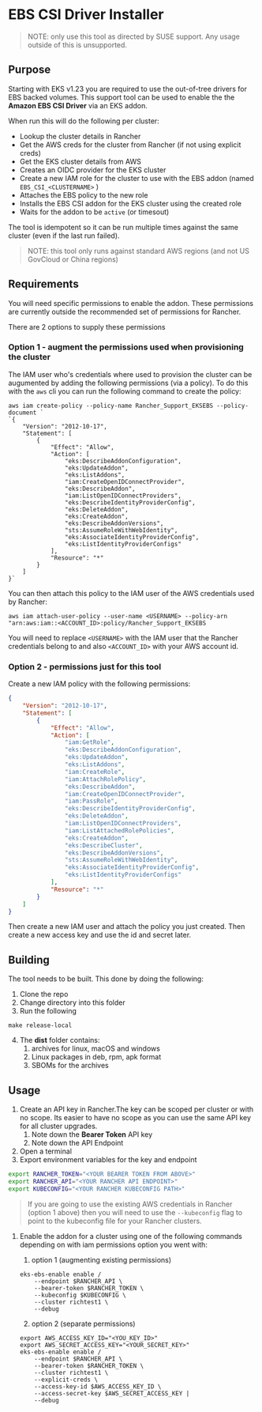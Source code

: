 # EBS CSI Driver Installer

> NOTE: only use this tool as directed by SUSE support. Any usage outside of this is unsupported.

## Purpose

Starting with EKS v1.23 you are required to use the out-of-tree drivers for EBS backed volumes. This support tool can be used to enable the the **Amazon EBS CSI Driver** via an EKS addon.

When run this will do the following per cluster:

- Lookup the cluster details in Rancher
- Get the AWS creds for the cluster from Rancher (if not using explicit creds)
- Get the EKS cluster details from AWS
- Creates an OIDC provider for the EKS cluster
- Create a new IAM role for the cluster to use with the EBS addon (named `EBS_CSI_<CLUSTERNAME>` )
- Attaches the EBS policy to the new role
- Installs the EBS CSI addon for the EKS cluster using the created role
- Waits for the addon to be `active` (or timesout)

The tool is idempotent so it can be run multiple times against the same cluster (even if the last run failed).

> NOTE: this tool only runs against standard AWS regions (and not US GovCloud or China regions)

## Requirements

You will need specific permissions to enable the addon. These permissions are currently outside the recommended set of permissions for Rancher.

There are 2 options to supply these permissions

### Option 1 - augment the permissions used when provisioning the cluster

The IAM user who's credentials where used to provision the cluster can be augumented by adding the following permissions (via a policy). To do this with the `aws` cli you can run the following command to create the policy:

```shell
aws iam create-policy --policy-name Rancher_Support_EKSEBS --policy-document `
`{
    "Version": "2012-10-17",
    "Statement": [
        {
            "Effect": "Allow",
            "Action": [
                "eks:DescribeAddonConfiguration",
                "eks:UpdateAddon",
                "eks:ListAddons",
                "iam:CreateOpenIDConnectProvider",
                "eks:DescribeAddon",
                "iam:ListOpenIDConnectProviders",
                "eks:DescribeIdentityProviderConfig",
                "eks:DeleteAddon",
                "eks:CreateAddon",
                "eks:DescribeAddonVersions",
                "sts:AssumeRoleWithWebIdentity",
                "eks:AssociateIdentityProviderConfig",
                "eks:ListIdentityProviderConfigs"
            ],
            "Resource": "*"
        }
    ]
}`

```

You can then attach this policy to the IAM user of the AWS credentials used by Rancher:

```shell
aws iam attach-user-policy --user-name <USERNAME> --policy-arn "arn:aws:iam::<ACCOUNT_ID>:policy/Rancher_Support_EKSEBS
```

You will need to replace `<USERNAME>` with the IAM user that the Rancher credentials belong to and also `<ACCOUNT_ID>` with your AWS account id.

### Option 2 - permissions just for this tool

Create a new IAM policy with the following permissions:

```json
{
    "Version": "2012-10-17",
    "Statement": [
        {
            "Effect": "Allow",
            "Action": [
                "iam:GetRole",
                "eks:DescribeAddonConfiguration",
                "eks:UpdateAddon",
                "eks:ListAddons",
                "iam:CreateRole",
                "iam:AttachRolePolicy",
                "eks:DescribeAddon",
                "iam:CreateOpenIDConnectProvider",
                "iam:PassRole",
                "eks:DescribeIdentityProviderConfig",
                "eks:DeleteAddon",
                "iam:ListOpenIDConnectProviders",
                "iam:ListAttachedRolePolicies",
                "eks:CreateAddon",
                "eks:DescribeCluster",
                "eks:DescribeAddonVersions",
                "sts:AssumeRoleWithWebIdentity",
                "eks:AssociateIdentityProviderConfig",
                "eks:ListIdentityProviderConfigs"
            ],
            "Resource": "*"
        }
    ]
}
```

Then create a new IAM user and attach the policy you just created. Then create a new access key and use the id and secret later.

## Building

The tool needs to be built. This done by doing the following:

1. Clone the repo
2. Change directory into this folder
3. Run the following

```shell
make release-local
```

4. The **dist** folder contains:
    1. archives for linux, macOS and windows
    2. Linux packages in deb, rpm, apk format
    3. SBOMs for the archives

## Usage

1. Create an API key in Rancher.The key can be scoped per cluster or with no scope. Its easier to have no scope as you can use the same API key for all cluster upgrades.
   1. Note down the **Bearer Token** API key
   2. Note down the API Endpoint
2. Open a terminal
3. Export environment variables for the key and endpoint

```bash
export RANCHER_TOKEN="<YOUR BEARER TOKEN FROM ABOVE>"
export RANCHER_API="<YOUR RANCHER API ENDPOINT>"
export KUBECONFIG="<YOUR RANCHER KUBECONFIG PATH>"
```

> If you are going to use the existing AWS credentials in Rancher (option 1 above) then you will need to use the `--kubeconfig` flag to point to the kubeconfig file for your Rancher clusters.

1. Enable the addon for a cluster using one of the following commands depending on with iam permissions option you went with:
    1. option 1 (augmenting existing permissions)

    ```shell
    eks-ebs-enable enable /
        --endpoint $RANCHER_API \
        --bearer-token $RANCHER_TOKEN \
        --kubeconfig $KUBECONFIG \
        --cluster richtest1 \
        --debug
    ```

    2. option 2 (separate permissions)

    ```shell
    export AWS_ACCESS_KEY_ID="<YOU_KEY_ID>"
    export AWS_SECRET_ACCESS_KEY="<YOUR_SECRET_KEY>"
    eks-ebs-enable enable /
        --endpoint $RANCHER_API \
        --bearer-token $RANCHER_TOKEN \
        --cluster richtest1 \
        --explicit-creds \
        --access-key-id $AWS_ACCESS_KEY_ID \
        --access-secret-key $AWS_SECRET_ACCESS_KEY |
        --debug

    ```
